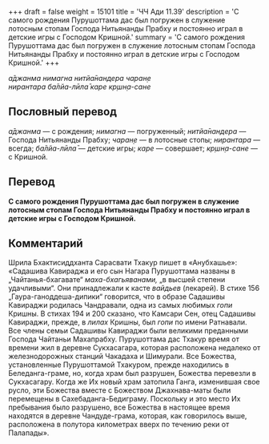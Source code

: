 +++
draft = false
weight = 15101
title = 'ЧЧ Ади 11.39'
description = 'С самого рождения Пурушоттама дас был погружен в служение лотосным стопам Господа Нитьянанды Прабху и постоянно играл в детские игры с Господом Кришной.'
summary = 'С самого рождения Пурушоттама дас был погружен в служение лотосным стопам Господа Нитьянанды Прабху и постоянно играл в детские игры с Господом Кришной.'
+++

_а̄джанма нимагна нитйа̄нандера чаран̣е  
нирантара ба̄лйа-лӣла̄ каре кр̣шн̣а-сане_

## Пословный перевод

_а̄джанма_ — с рождения; _нимагна_ — погруженный; _нитйа̄нандера_ — Господа Нитьянанды Прабху; _чаран̣е_ — в лотосные стопы; _нирантара_ — всегда; _ба̄лйа_\-_лӣла̄_ — детские игры; _каре_ — совершает; _кр̣шн̣а_\-_сане_ — с Кришной.

## Перевод

**С самого рождения Пурушоттама дас был погружен в служение лотосным стопам Господа Нитьянанды Прабху и постоянно играл в детские игры с Господом Кришной.**

## Комментарий

Шрила Бхактисиддханта Сарасвати Тхакур пишет в «Анубхашье»: «Садашива Кавираджа и его сын Нагара Пурушоттама названы в „Чайтанья-бхагавате“ _маха-бхагьяванами,_ „в высшей степени удачливыми“. Они принадлежали к касте _вайдьев_ (лекарей). В стихе 156 „Гаура-ганоддеша-дипики“ говорится, что в образе Садашивы Кавираджи родилась Чандравали, одна из самых любимых _гопи_ Кришны. В стихах 194 и 200 сказано, что Камсари Сен, отец Садашивы Кавираджи, прежде, в _лилах_ Кришны, был _гопи_ по имени Ратнавали. Все члены семьи Садашивы Кавираджи были великими преданными Господа Чайтаньи Махапрабху. Пурушоттама дас Тхакур время от времени жил в деревне Сукхасагара, которая расположена недалеко от железнодорожных станций Чакадаха и Шимурали. Все Божества, установленные Пурушоттамой Тхакуром, прежде находились в Беледанга-граме, но, когда храм был разрушен, Божества перевезли в Сукхасагару. Когда же Их новый храм затопила Ганга, изменившая свое русло, эти Божества вместе с Божеством Джахнава-маты были перемещены в Сахебаданга-Бедиграму. Поскольку и это место Их пребывания было разрушено, все Божества в настоящее время находятся в деревне Чандуде-грама, которая, как говорилось выше, расположена в полутора километрах вверх по течению реки от Палапады».
